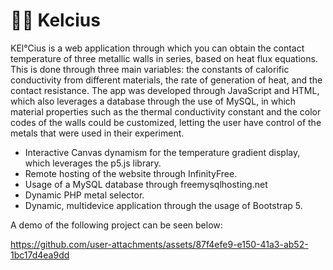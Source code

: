 # 👩‍🏭 Kelcius
KEl°Cius is a web application through which you can obtain the contact temperature of three metallic walls in series, based on heat flux equations. This is done through three main variables: the constants of calorific conductivity from different materials, the rate of generation of heat, and the contact resistance. The app was developed through JavaScript and HTML, which also leverages a database through the use of MySQL, in which material properties such as the thermal conductivity constant and the color codes of the walls could be customized, letting the user have control of the metals that were used in their experiment.

- Interactive Canvas dynamism for the temperature gradient display, which leverages the p5.js library.
- Remote hosting of the website through InfinityFree.
- Usage of a MySQL database through freemysqlhosting.net
- Dynamic PHP metal selector.
- Dynamic, multidevice application through the usage of Bootstrap 5.

A demo of the following project can be seen below:

https://github.com/user-attachments/assets/87f4efe9-e150-41a3-ab52-1bc17d4ea9dd




